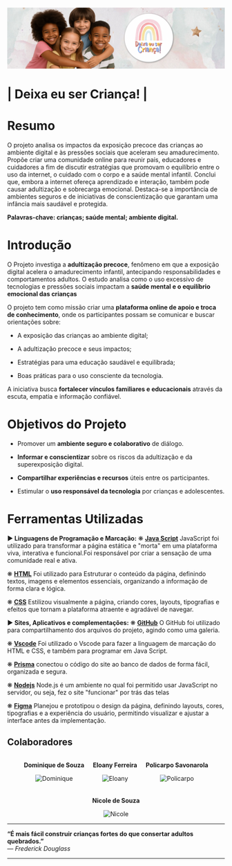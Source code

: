 ![Capa (Readme).png](https://github.com/niickzx/Deixa-eu-ser-Crianca/blob/main/Capa%20(Readme).png?raw=true) 
# | Deixa eu ser Criança! | 

# Resumo
O projeto analisa os impactos da exposição precoce das crianças ao ambiente digital e às pressões sociais que aceleram seu amadurecimento. Propõe criar uma comunidade online para reunir pais, educadores e cuidadores a fim de discutir estratégias que promovam o equilíbrio entre o uso da internet, o cuidado com o corpo e a saúde mental infantil. Conclui que, embora a internet ofereça aprendizado e interação, também pode causar adultização e sobrecarga emocional. Destaca-se a importância de ambientes seguros e de iniciativas de conscientização que garantam uma infância mais saudável e protegida.

**Palavras-chave:  crianças; saúde mental; ambiente digital.**


# Introdução

O Projeto investiga a **adultização precoce**, fenômeno em que a exposição digital acelera o amadurecimento infantil, antecipando responsabilidades e comportamentos adultos. O estudo analisa como o uso excessivo de tecnologias e pressões sociais impactam a **saúde mental e o equilíbrio emocional das crianças**

O projeto tem como missão criar uma **plataforma online de apoio e troca de conhecimento**, onde os participantes possam se comunicar  e buscar orientações sobre:

-   A exposição das crianças ao ambiente digital;
    
-   A adultização precoce e seus impactos;
    
-   Estratégias para uma educação saudável e equilibrada;
    
-   Boas práticas para o uso consciente da tecnologia.
    

A iniciativa busca **fortalecer vínculos familiares e educacionais** através da escuta, empatia e informação 
confiável.

# Objetivos do Projeto


-   Promover um **ambiente seguro e colaborativo** de diálogo.
    
-   **Informar e conscientizar** sobre os riscos da adultização e da superexposição digital.
    
-   **Compartilhar experiências e recursos** úteis entre os participantes.
    
-   Estimular o **uso responsável da tecnologia** por crianças e adolescentes.
        
# Ferramentas Utilizadas
**▶ Linguagens de Programação e Marcação:**
❋ **[Java Script](https://www.w3schools.com/js/)**
JavaScript foi utilizado para transformar a  página estática e "morta" em uma plataforma viva, interativa e funcional.Foi responsável por criar a sensação de uma comunidade real e ativa.

 ❋ **[HTML](https://www.w3schools.com/html/default.asp)**
Foi utilizado para Estruturar o conteúdo da página, definindo textos, imagens e elementos essenciais, organizando a informação de forma clara e lógica.

 ❋  **[CSS](https://www.w3schools.com/css/default.asp )**
Estilizou visualmente a página, criando cores, layouts, tipografias e efeitos que tornam a plataforma atraente e agradável de navegar.

**▶ Sites, Aplicativos e complementações:**
 ❋ **[GitHub](https://docs.github.com/pt/get-started/start-your-journey/about-github-and-git)**
O GitHub foi utilizado para compartilhamento dos arquivos do projeto, agindo como uma galeria.

 ❋ **[Vscode]()**
 Foi utilizado o Vscode para fazer a linguagem de marcação do HTML e CSS, e também para programar em Java Script.

 ❋ **[Prisma]()**
 conectou o código do site ao banco de dados de forma fácil, organizada e segura.
 
 ❋  **[Nodejs]()**
 Node.js é um ambiente no qual foi permitido usar JavaScript no servidor, ou seja, fez o site "funcionar" por trás das telas

 ❋  **[Figma](https://www.alura.com.br/artigos/figma?srsltid=AfmBOorNsa-Z0XE9P-0_mrDTyoR61txIxvreS6wkER_4BPr4YAMCfEfV )**
Planejou e prototipou o design da página, definindo layouts, cores, tipografias e a experiência do usuário, permitindo visualizar e ajustar a interface antes da implementação.


## Colaboradores
<div style="display: flex; justify-content: center; gap: 20px; align-items: center; flex-wrap: wrap;">

  <div style="text-align: center;">
    <p><strong>Dominique de Souza</strong></p>
    <img src="https://avatars.githubusercontent.com/u/228577638?v=4" alt="Dominique" width="150">
  </div>

  <div style="text-align: center;">
    <p><strong>Eloany Ferreira</strong></p>
    <img src="https://avatars.githubusercontent.com/u/236436373?v=4" alt="Eloany" width="150">
  </div>

  <div style="text-align: center;">
    <p><strong>Policarpo Savonarola</strong></p>
    <img src="https://avatars.githubusercontent.com/u/236873890?v=4" alt="Policarpo" width="150">
  </div>

  <div style="text-align: center;">
    <p><strong>Nicole de Souza</strong></p>
    <img src="https://avatars.githubusercontent.com/u/208738399?s=400&u=661ae42c97aa7b84ed7008674b5157f5421571b4&v=4" alt="Nicole" width="150">
  </div>

</div>



---
**“É mais fácil construir crianças fortes do que consertar adultos quebrados.”**  
— _Frederick Douglass_

---
